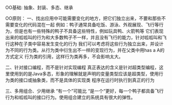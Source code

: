 OO基础:
抽象、封装、多态、继承

OO原则：
一、找出应用中可能需要变化的地方，把它们独立出来，不要和那些不需要变化的代码混在一起
例如：鸭子通常具备吃饭、游泳、外观展现、飞行等行为，但是也有一些特殊的鸭子不具备这些特性，例如玩具鸭、火箭鸭等
它们表现出来的呱呱叫的行为和大多数鸭子不一样，并且没有飞行的能力，针对呱呱叫和飞行这种在子类中容易发生变化的行为
我们可以考虑将这些行为独立出来，并设计为不同的行为类。从行为类中衍生出不一样的变现行为，并在父类中用has a A的方式定义
行为类的引用，这样行为类再多，不会影响太大。

二、针对接口编程，而不是针对实现编程
真正表达的含义是针对超类型编程，这里使用到的是Java多态，形象的理解就是声明的变量类型应该是超类型，使用行为类的接口或抽象类，而不是具体的实现类
程序在运行时执行到真正的行为

三、多用组合、少用继承
“有一个”可能比 “是一个“更好，每一个鸭子都具备飞行行为和呱呱叫的接口行为。使用组合建立的系统具有很大的弹性。

